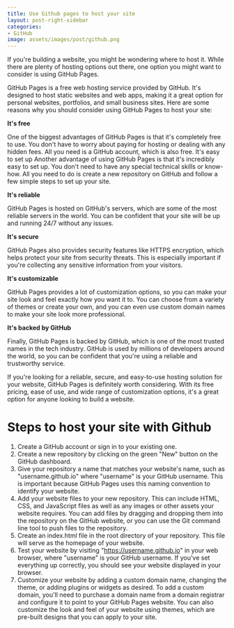 ```yaml
---
title: Use Github pages to host your site
layout: post-right-sidebar
categories:
- GitHub
image: assets/images/post/github.png
---
```


If you're building a website, you might be wondering where to host it. While there are plenty of hosting options out there, one option you might want to consider is using GitHub Pages.

GitHub Pages is a free web hosting service provided by GitHub. It's designed to host static websites and web apps, making it a great option for personal websites, portfolios, and small business sites. Here are some reasons why you should consider using GitHub Pages to host your site:

**It's free**

One of the biggest advantages of GitHub Pages is that it's completely free to use. You don't have to worry about paying for hosting or dealing with any hidden fees. All you need is a GitHub account, which is also free.
It's easy to set up
Another advantage of using GitHub Pages is that it's incredibly easy to set up. You don't need to have any special technical skills or know-how. All you need to do is create a new repository on GitHub and follow a few simple steps to set up your site.

**It's reliable**

GitHub Pages is hosted on GitHub's servers, which are some of the most reliable servers in the world. You can be confident that your site will be up and running 24/7 without any issues.

**It's secure**

GitHub Pages also provides security features like HTTPS encryption, which helps protect your site from security threats. This is especially important if you're collecting any sensitive information from your visitors.

**It's customizable**

GitHub Pages provides a lot of customization options, so you can make your site look and feel exactly how you want it to. You can choose from a variety of themes or create your own, and you can even use custom domain names to make your site look more professional.

**It's backed by GitHub**

Finally, GitHub Pages is backed by GitHub, which is one of the most trusted names in the tech industry. GitHub is used by millions of developers around the world, so you can be confident that you're using a reliable and trustworthy service.

If you're looking for a reliable, secure, and easy-to-use hosting solution for your website, GitHub Pages is definitely worth considering. With its free pricing, ease of use, and wide range of customization options, it's a great option for anyone looking to build a website.


# Steps to host your site with Github

1.	Create a GitHub account or sign in to your existing one.
2.	Create a new repository by clicking on the green "New" button on the GitHub dashboard.
3.	Give your repository a name that matches your website's name, such as "username.github.io" where "username" is your GitHub username. This is important because GitHub Pages uses this naming convention to identify your website.
4.	Add your website files to your new repository. This can include HTML, CSS, and JavaScript files as well as any images or other assets your website requires. You can add files by dragging and dropping them into the repository on the GitHub website, or you can use the Git command line tool to push files to the repository.
5.	Create an index.html file in the root directory of your repository. This file will serve as the homepage of your website.
6.	Test your website by visiting "https://username.github.io" in your web browser, where "username" is your GitHub username. If you've set everything up correctly, you should see your website displayed in your browser.
7.	Customize your website by adding a custom domain name, changing the theme, or adding plugins or widgets as desired. To add a custom domain, you'll need to purchase a domain name from a domain registrar and configure it to point to your GitHub Pages website. You can also customize the look and feel of your website using themes, which are pre-built designs that you can apply to your site.
